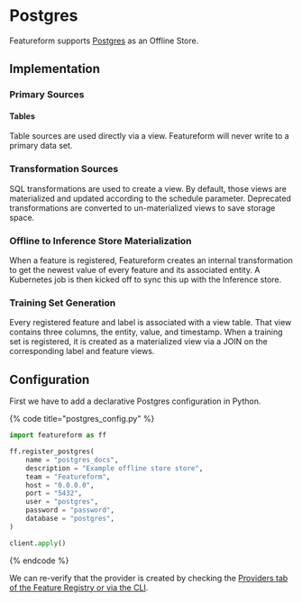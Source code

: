 # Postgres

Featureform supports [Postgres](https://www.postgresql.org/) as an Offline Store.

## Implementation <a href="#implementation" id="implementation"></a>

### Primary Sources

#### Tables

Table sources are used directly via a view. Featureform will never write to a primary data set.

### Transformation Sources

SQL transformations are used to create a view. By default, those views are materialized and updated according to the schedule parameter. Deprecated transformations are converted to un-materialized views to save storage space.

### Offline to Inference Store Materialization

When a feature is registered, Featureform creates an internal transformation to get the newest value of every feature and its associated entity. A Kubernetes job is then kicked off to sync this up with the Inference store.

### Training Set Generation

Every registered feature and label is associated with a view table. That view contains three columns, the entity, value, and timestamp. When a training set is registered, it is created as a materialized view via a JOIN on the corresponding label and feature views.

## Configuration <a href="#configuration" id="configuration"></a>

First we have to add a declarative Postgres configuration in Python.

{% code title="postgres_config.py" %}

```python
import featureform as ff

ff.register_postgres(
    name = "postgres_docs",
    description = "Example offline store store",
    team = "Featureform",
    host = "0.0.0.0",
    port = "5432",
    user = "postgres",
    password = "password",
    database = "postgres",
)

client.apply()
```

{% endcode %}

We can re-verify that the provider is created by checking the [Providers tab of the Feature Registry or via the CLI](../getting-started/search-monitor-discovery-feature-registry-ui-cli.md).
